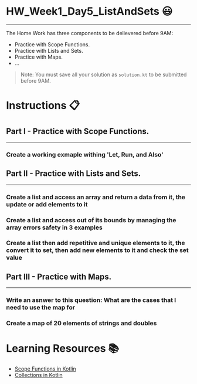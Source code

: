 # HW_Week1_Day5_ListAndSets 😃                                         
---
The Home Work has three components to be delievered before 9AM:
- Practice with Scope Functions.
- Practice with Lists and Sets.
- Practice with Maps.
- ...
> Note: You must save all your solution as `solution.kt` to be submitted before 9AM.
# Instructions 📋

## Part I - Practice with Scope Functions.
---
### Create a working exmaple withing 'Let, Run, and Also'

## Part II - Practice with Lists and Sets.
---
### Create a list and access an array and return a data from it, the update or add elements to it
### Create a list and access out of its bounds by managing the array errors safety in 3 examples
### Create a list then add repetitive and unique elements to it, the convert it to set, then add new elements to it and check the set value

## Part III - Practice with Maps.
---
### Write an asnwer to this question: What are the cases that I need to use the map for
### Create a map of 20 elements of strings and doubles

# Learning Resources  📚
* [Scope Functions in Kotlin](https://kotlinlang.org/docs/scope-functions.html)
* [Collections in Kotlin](https://kotlinlang.org/docs/collections-overview.html#map)
